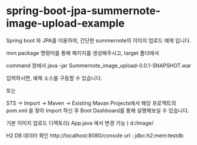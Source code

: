 # spring-boot-jpa-summernote-image-upload-example
Spring boot 와 JPA를 이용하여, 간단한 summernote의 이미지 업로드 예제 입니다.

mvn package 명령어를 통해 패키지를 생성해주시고, target 폴더에서

command 창에서 java -jar Summernote_image_upload-0.0.1-SNAPSHOT.war

입력하시면, 예제 소스를 구동할 수 있습니다.

또는

STS -> Import -> Maven -> Existing Mavan Projects에서 해당 프로젝트의 pom.xml 을 찾아 Import 하신 후
Boot Dashboard를 통해 실행해보실 수 있습니다.

기본 이미지 업로드 디렉토리( App.java 에서 변경 가능 )
d:/image/

H2 DB 데이터 확인
http://localhost:8080/console
url : jdbc:h2:mem:testdb
